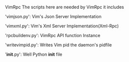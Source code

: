 VimRpc
The scripts here are needed by VimRpc
it includes

'vimjson.py': Vim's Json Server Implementation

'vimxml.py':  Vim's Xml Server Implementation(Xml-Rpc)

'rpcbuildenv.py': VimRpc API function Instance

'writevimpid.py': Writes Vim pid the daemon's pidfile

'__init__.py': Well Python __init__ file
